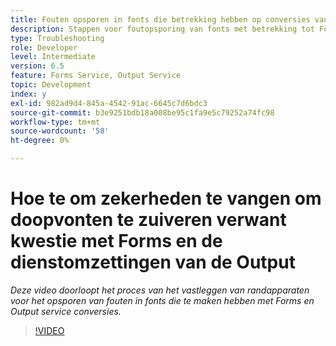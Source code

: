 ```yaml
---
title: Fouten opsporen in fonts die betrekking hebben op conversies van Forms- en Output-services
description: Stappen voor foutopsporing van fonts met betrekking tot Forms en Output-service
type: Troubleshooting
role: Developer
level: Intermediate
version: 6.5
feature: Forms Service, Output Service
topic: Development
index: y
exl-id: 982ad9d4-845a-4542-91ac-6645c7d6bdc3
source-git-commit: b3e9251bdb18a008be95c1fa9e5c79252a74fc98
workflow-type: tm+mt
source-wordcount: '58'
ht-degree: 0%

---
```


# Hoe te om zekerheden te vangen om doopvonten te zuiveren verwant kwestie met Forms en de dienstomzettingen van de Output

*Deze video doorloopt het proces van het vastleggen van randapparaten voor het opsporen van fouten in fonts die te maken hebben met Forms en Output service conversies.*

>[!VIDEO](https://video.tv.adobe.com/v/335487?quality=12&learn=on)
